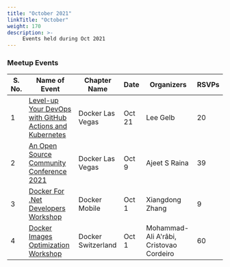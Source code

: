 ```yaml
---
title: "October 2021"
linkTitle: "October"
weight: 170
description: >-
     Events held during Oct 2021
---
```



### Meetup Events

| S. No. | Name of Event    |  Chapter Name | Date | Organizers  | RSVPs | 
|-----------|-----------|-------------|----------------|-------------|------------|
| 1 | [Level-up Your DevOps with GitHub Actions and Kubernetes](https://www.meetup.com/Docker-Las-Vegas/events/280923134/) | Docker Las Vegas | Oct 21 | Lee Gelb | 20 | <br>
| 2 | [An Open Source Community Conference 2021](https://www.meetup.com/Docker-Bangalore/events/280618190/) | Docker Las Vegas | Oct 9 | Ajeet S Raina | 39 | <br>
| 3 | [Docker For .Net Developers Workshop](https://www.meetup.com/Docker-Mobile/events/280556207/) | Docker Mobile | Oct 1 | Xiangdong Zhang | 9 | <br>
| 4 | [Docker Images Optimization Workshop](https://www.meetup.com/Docker-Switzerland) | Docker Switzerland | Oct 1 | Mohammad-Ali A'râbi, Cristovao Cordeiro | 60 | <br>
